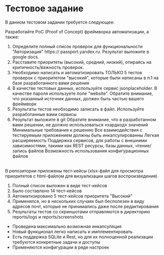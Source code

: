 # Тестовое задание

В данном тестовом задании требуется следующее:

Разработайте PoC (Proof of Concept) фреймворка автоматизации, а также:
1. Определите полный список проверок для функциональности "Авторизация" https://
passport.yandex.ru. Результат выложите в google docs.
2. Расставите приоритеты (высокий, средний, низкий), опираясь на критичность/важность
проверок.
3. Необходимо написать и автоматизировать ТОЛЬКО 5 тестов проверок с приоритетом
"высокий", которые были написаны в п.1 на базе разработанного вами решения
4. В качестве тестовых данных, используйте сервис jsonplaceholder. В качестве пароля
используете поле “website”. Обратите внимание, что указанный источник данных, должен
быть частью вашего фреймворк
5. Результаты тестов необходимо записать в файл. Используйте разработанные вами сервисы
6. Результат выложите в git
Обратите внимание, что в разработанном вами решении, не должно использоваться
«хардкод» значений
Минимальные требования к решению
Все взаимодействия с тестируемым приложением должны быть инкапсулированны
Легкая расширяемость
Поддержка сервисов, для работы с внешними зависимостями, такими как REST ресурсы, 
базы данных, чтение/запись файлов
Возможность использования конфигурационных файлов

<br>В репозитории приложены тест-кейсы (xlsx-файл для просмотра приоритетов с html-файлом для визуализации шагов воспроизведения)

1. Полный список выложен в виде тест-кейсов
2. Было составлено 14 тест-кейсов
3. Автоматизировано 5 тест-кейсов приоритета "Высокий"
4. Применялся, но в нескольких случаях был бесполезен в виду адресов почт, которые не принимались даже после редактирования
5. Результаты тестов со скриншотами отправляются в директорию reports/logs и reports/screenshots

- Проведена максимально возможная инкапсуляция
- Новый функционал легко написать и имплементировать
- Есть поддержка SQLite и Rest, но для их полноценной реализации требуются конкретные задачи и доступы
- Применяются конфигурации в ряде настроек